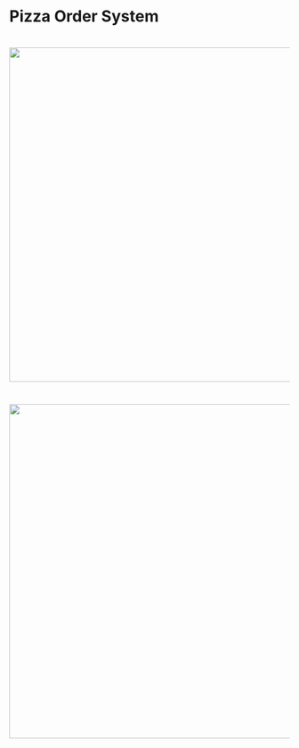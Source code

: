 # Pizza Order System



<h1>  
  <img src="https://im.ezgif.com/tmp/ezgif-1-dc1f21958d.gif" width="600px"/>
</h1>



<h1>  
  <img src="https://im4.ezgif.com/tmp/ezgif-4-5ed4eb5dcf.gif" width="600px"/>
</h1>
